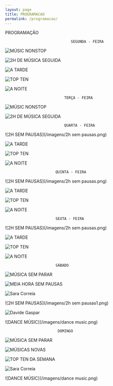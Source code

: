 ```yaml
---
layout: page
title: PROGRAMACAO
permalink: /programacao/
---
```

PROGRAMAÇÃO

                                  SEGUNDA - FEIRA

![MÚSIC NONSTOP](/imagens/músicnonstop111.png)

![2H DE MÚSICA SEGUIDA](/imagens/2hdemusicaseguida.png)

![A TARDE](/imagens/atarde.png)

![TOP TEN](/imagens/topten.png)

![A NOITE](/imagens/aanoite.png)


                               TERÇA - FEIRA

![MÚSIC NONSTOP](/imagens/músicnonstop111.png)

![2H DE MÚSICA SEGUIDA](/imagens/2hdemusicaseguida.png)






                               QUARTA - FEIRA

![2H SEM PAUSAS](/imagens/2h sem pausas.png)

![A TARDE](/imagens/atarde.png)

![TOP TEN](/imagens/topten.png)

![A NOITE](/imagens/aanoite.png)


                           QUINTA - FEIRA

![2H SEM PAUSAS](/imagens/2h sem pausas.png)

![A TARDE](/imagens/atarde.png)

![TOP TEN](/imagens/topten.png)

![A NOITE](/imagens/aanoite.png)


                           SEXTA - FEIRA

![2H SEM PAUSAS](/imagens/2h sem pausas.png)

![A TARDE](/imagens/atarde.png)

![TOP TEN](/imagens/topten.png)

![A NOITE](/imagens/aanoite.png)


                           SÁBADO

![MÚSICA SEM PARAR](/imagens/musicasemparar.png)

![MEIA HORA SEM PAUSAS](/imagens/meiahorasempausas.png)

![Sara Correia](/imagens/saracorreia2.png)

![2H SEM PAUSAS](/imagens/2h sem pausas1.png)

![Davide Gaspar](/imagens/davidegaspar1.png)

![DANCE MÚSIC](/imagens/dance music.png)


                            DOMINGO

![MÚSICA SEM PARAR](/imagens/musicasemparar.png)

![MÚSICAS NOVAS](/imagens/musicasnovas.png)

![TOP TEN DA SEMANA](/imagens/toptendasemana.png)

![Sara Correia](/imagens/saracorreia3.png)

![DANCE MÚSIC](/imagens/dance music.png)
